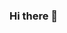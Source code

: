 ### Hi there 👋

<!--
**arched1/arched1** is a ✨ _special_ ✨ repository because its `README.md` (this file) appears on your GitHub profile.

# I'm currently researching the genetic contributions to white matter decline in aging and Alzheimer's disease. 

#Educational background
*Bachelor's Degree in Biomedical Engineering: Rose-Hulman Institute of Technology (2012)
*Ph.D. in Biobehavioral Science: University of Florida (2020)


#Primary Author Publications
* Free-water metrics in medial temporal lobe white matter tract projections relate to longitudinal cognitive decline *Neurobiology of Aging* (2020)
* Magnetic resonance imaging and neurofilament light in the differentiation of parkinsonism *Movement Disorders* (2020)
* Development of a transcallosal tractography template and its application to dementia *Neuroimage* (2019)
* Development and validation of the automated imaging differentiation in parkinsonism (AID-P): a multicentre machine learning study *The Lancet Digital Health* (2020)
* A template and probabilistic atlas of the human sensorimotor tracts using diffusion MRI *Cerebral Cortex* (2018)
* A template and probabilistic atlas of the human sensorimotor tracts using diffusion MRI *Brain* (2018)
* Visual feedback alters force control and functional activity in the visuomotor network after stroke *NeuroImage: Clinical* (2018)
* Free‐water and free‐water corrected fractional anisotropy in primary and premotor corticospinal tracts in chronic stroke *Human Brain Mapping* (2017)
* Microstructural properties of premotor pathways predict visuomotor performance in chronic stroke *Human Brain Mapping* (2016)

Here are some ideas to get you started:

- 🔭 I’m currently working on ...
- 🌱 I’m currently learning ...
- 👯 I’m looking to collaborate on ...
- 🤔 I’m looking for help with ...
- 💬 Ask me about ...
- 📫 How to reach me: ...
- 😄 Pronouns: ...
- ⚡ Fun fact: ...
-->
